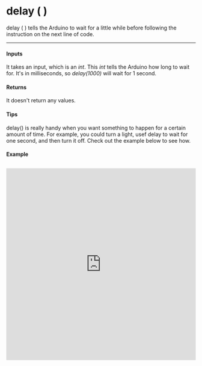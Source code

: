 # delay ( )

delay ( ) tells the Arduino to wait for a little while before following the instruction on the next line of code.

***

#### Inputs
It takes an input, which is an _int_. This _int_ tells the Arduino how long to wait for. It's in milliseconds, so _delay(1000)_ will wait for 1 second.

#### Returns
It doesn't return any values.

#### Tips
delay() is really handy when you want something to happen for a certain amount of time. For example, you could turn a light, usef delay to wait for one second, and then turn it off. Check out the example below to see how.

#### Example

<iframe style="height: 510px; width: 100%; margin: 10px 0 10px;" allowTransparency="true" src="https://codebender.cc/embed/sketch:70635" frameborder="0"></iframe>
